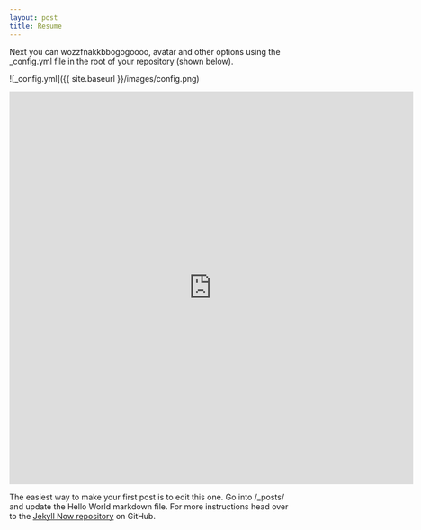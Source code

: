 ```yaml
---
layout: post
title: Resume
---
```


Next you can wozzfnakkbbogogoooo, avatar and other options using the _config.yml file in the root of your repository (shown below).

![_config.yml]({{ site.baseurl }}/images/config.png)

<iframe src="http://docs.google.com/gview?url=http://enigmaticlogic.github.io/images/resume.pdf&embedded=true" style="width:718px; height:700px;" frameborder="0"></iframe>

The easiest way to make your first post is to edit this one. Go into /_posts/ and update the Hello World markdown file. For more instructions head over to the [Jekyll Now repository](https://github.com/barryclark/jekyll-now) on GitHub.
